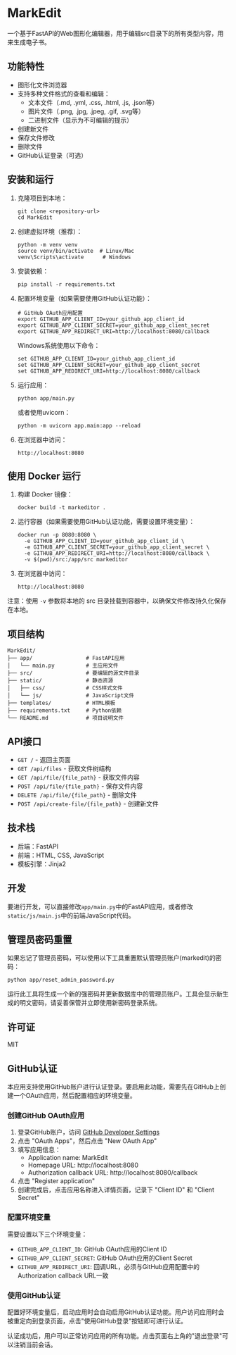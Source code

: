 # MarkEdit

一个基于FastAPI的Web图形化编辑器，用于编辑src目录下的所有类型内容，用来生成电子书。

## 功能特性

- 图形化文件浏览器
- 支持多种文件格式的查看和编辑：
  - 文本文件（.md, .yml, .css, .html, .js, .json等）
  - 图片文件（.png, .jpg, .jpeg, .gif, .svg等）
  - 二进制文件（显示为不可编辑的提示）
- 创建新文件
- 保存文件修改
- 删除文件
- GitHub认证登录（可选）

## 安装和运行

1. 克隆项目到本地：
   ```
   git clone <repository-url>
   cd MarkEdit
   ```

2. 创建虚拟环境（推荐）：
   ```
   python -m venv venv
   source venv/bin/activate  # Linux/Mac
   venv\Scripts\activate      # Windows
   ```

3. 安装依赖：
   ```
   pip install -r requirements.txt
   ```

4. 配置环境变量（如果需要使用GitHub认证功能）：
   ```
   # GitHub OAuth应用配置
   export GITHUB_APP_CLIENT_ID=your_github_app_client_id
   export GITHUB_APP_CLIENT_SECRET=your_github_app_client_secret
   export GITHUB_APP_REDIRECT_URI=http://localhost:8080/callback
   ```

   Windows系统使用以下命令：
   ```
   set GITHUB_APP_CLIENT_ID=your_github_app_client_id
   set GITHUB_APP_CLIENT_SECRET=your_github_app_client_secret
   set GITHUB_APP_REDIRECT_URI=http://localhost:8080/callback
   ```

5. 运行应用：
   ```
   python app/main.py
   ```

   或者使用uvicorn：
   ```
   python -m uvicorn app.main:app --reload
   ```

6. 在浏览器中访问：
   ```
   http://localhost:8080
   ```

## 使用 Docker 运行

1. 构建 Docker 镜像：
   ```
   docker build -t markeditor .
   ```

2. 运行容器（如果需要使用GitHub认证功能，需要设置环境变量）：
   ```
   docker run -p 8080:8080 \
     -e GITHUB_APP_CLIENT_ID=your_github_app_client_id \
     -e GITHUB_APP_CLIENT_SECRET=your_github_app_client_secret \
     -e GITHUB_APP_REDIRECT_URI=http://localhost:8080/callback \
     -v $(pwd)/src:/app/src markeditor
   ```

3. 在浏览器中访问：
   ```
   http://localhost:8080
   ```

注意：使用 `-v` 参数将本地的 src 目录挂载到容器中，以确保文件修改持久化保存在本地。

## 项目结构

```
MarkEdit/
├── app/                 # FastAPI应用
│   └── main.py          # 主应用文件
├── src/                 # 要编辑的源文件目录
├── static/              # 静态资源
│   ├── css/             # CSS样式文件
│   └── js/              # JavaScript文件
├── templates/           # HTML模板
├── requirements.txt     # Python依赖
└── README.md            # 项目说明文件
```

## API接口

- `GET /` - 返回主页面
- `GET /api/files` - 获取文件树结构
- `GET /api/file/{file_path}` - 获取文件内容
- `POST /api/file/{file_path}` - 保存文件内容
- `DELETE /api/file/{file_path}` - 删除文件
- `POST /api/create-file/{file_path}` - 创建新文件

## 技术栈

- 后端：FastAPI
- 前端：HTML, CSS, JavaScript
- 模板引擎：Jinja2

## 开发

要进行开发，可以直接修改`app/main.py`中的FastAPI应用，或者修改`static/js/main.js`中的前端JavaScript代码。

## 管理员密码重置

如果忘记了管理员密码，可以使用以下工具重置默认管理员账户(markedit)的密码：

```
python app/reset_admin_password.py
```

运行此工具将生成一个新的强密码并更新数据库中的管理员账户。工具会显示新生成的明文密码，请妥善保管并立即使用新密码登录系统。

## 许可证

MIT

## GitHub认证

本应用支持使用GitHub账户进行认证登录。要启用此功能，需要先在GitHub上创建一个OAuth应用，然后配置相应的环境变量。

### 创建GitHub OAuth应用

1. 登录GitHub账户，访问 [GitHub Developer Settings](https://github.com/settings/developers)
2. 点击 "OAuth Apps"，然后点击 "New OAuth App"
3. 填写应用信息：
   - Application name: MarkEdit
   - Homepage URL: http://localhost:8080
   - Authorization callback URL: http://localhost:8080/callback
4. 点击 "Register application"
5. 创建完成后，点击应用名称进入详情页面，记录下 "Client ID" 和 "Client Secret"

### 配置环境变量

需要设置以下三个环境变量：

- `GITHUB_APP_CLIENT_ID`: GitHub OAuth应用的Client ID
- `GITHUB_APP_CLIENT_SECRET`: GitHub OAuth应用的Client Secret
- `GITHUB_APP_REDIRECT_URI`: 回调URL，必须与GitHub应用配置中的Authorization callback URL一致

### 使用GitHub认证

配置好环境变量后，启动应用时会自动启用GitHub认证功能。用户访问应用时会被重定向到登录页面，点击"使用GitHub登录"按钮即可进行认证。

认证成功后，用户可以正常访问应用的所有功能。点击页面右上角的"退出登录"可以注销当前会话。
